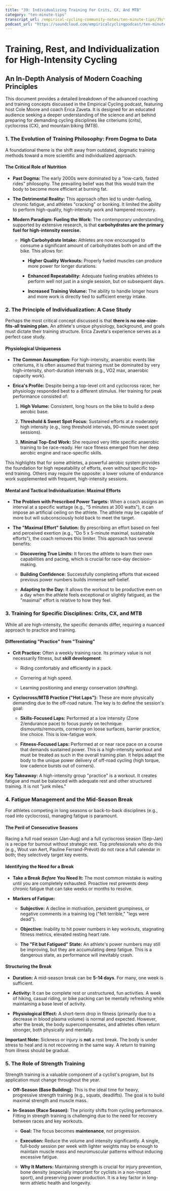```yaml
---
title: "39: Individualizing Training For Crits, CX, And MTB"
category: "ten-minute-tips"
transcript_url: /empirical-cycling-community-notes/ten-minute-tips/39/tmt39 training and rest for crits, cx, and mtb (transcribed on 11-Aug-2025 11-54-14).txt
podcast_url: "https://soundcloud.com/empiricalcyclingpodcast/ten-minute-tips-39-individualizing-training-for-crits-cx-and-mtb"
---
```



# Training, Rest, and Individualization for High-Intensity Cycling

## An In-Depth Analysis of Modern Coaching Principles

This document provides a detailed breakdown of the advanced coaching and training concepts discussed in the Empirical Cycling podcast, featuring host Cole Moore and coach Erica Zaveta. It is designed for an educated audience seeking a deeper understanding of the science and art behind preparing for demanding cycling disciplines like criteriums (crits), cyclocross (CX), and mountain biking (MTB).

### 1. The Evolution of Training Philosophy: From Dogma to Data

A foundational theme is the shift away from outdated, dogmatic training methods toward a more scientific and individualized approach.

#### **The Critical Role of Nutrition**

-   **Past Dogma:** The early 2000s were dominated by a "low-carb, fasted rides" philosophy. The prevailing belief was that this would train the body to become more efficient at burning fat.
    
-   **The Detrimental Reality:** This approach often led to under-fueling, chronic fatigue, and athletes "cracking" or bonking. It limited the ability to perform high-quality, high-intensity work and hampered recovery.
    
-   **Modern Paradigm: Fueling the Work:** The contemporary understanding, supported by extensive research, is that **carbohydrates are the primary fuel for high-intensity exercise.**
    
    -   **High Carbohydrate Intake:** Athletes are now encouraged to consume a significant amount of carbohydrates both on and off the bike. This allows for:
        
        -   **Higher Quality Workouts:** Properly fueled muscles can produce more power for longer durations.
            
        -   **Enhanced Repeatability:** Adequate fueling enables athletes to perform well not just in a single session, but on subsequent days.
            
        -   **Increased Training Volume:** The ability to handle longer hours and more work is directly tied to sufficient energy intake.
            

### 2. The Principle of Individualization: A Case Study

Perhaps the most critical concept discussed is that **there is no one-size-fits-all training plan.** An athlete's unique physiology, background, and goals must dictate their training structure. Erica Zaveta's experience serves as a perfect case study.

#### **Physiological Uniqueness**

-   **The Common Assumption:** For high-intensity, anaerobic events like criteriums, it is often assumed that training must be dominated by very high-intensity, short-duration intervals (e.g., VO2 max, anaerobic capacity work).
    
-   **Erica's Profile:** Despite being a top-level crit and cyclocross racer, her physiology responded best to a different stimulus. Her training for peak performance consisted of:
    
    1.  **High Volume:** Consistent, long hours on the bike to build a deep aerobic base.
        
    2.  **Threshold & Sweet Spot Focus:** Sustained efforts at a moderately high intensity (e.g., long threshold intervals, 90-minute sweet spot sessions).
        
    3.  **Minimal Top-End Work:** She required very little specific anaerobic training to be race-ready. Her race fitness emerged from her deep aerobic engine and race-specific skills.
        

This highlights that for some athletes, a powerful aerobic system provides the foundation for high repeatability of efforts, even without specific top-end training. Others may require the opposite: a lower volume of endurance work supplemented with frequent, high-intensity sessions.

#### **Mental and Tactical Individualization: Maximal Efforts**

-   **The Problem with Prescribed Power Targets:** When a coach assigns an interval at a specific wattage (e.g., "5 minutes at 300 watts"), it can impose an artificial ceiling on the athlete. The athlete may be capable of more but will subconsciously hold back to meet the target.
    
-   **The "Maximal Effort" Solution:** By prescribing an effort based on feel and perceived exertion (e.g., "Do 5 x 5-minute maximal, sustainable efforts"), the coach removes this limiter. This approach has several benefits:
    
    -   **Discovering True Limits:** It forces the athlete to learn their own capabilities and pacing, which is crucial for race-day decision-making.
        
    -   **Building Confidence:** Successfully completing efforts that exceed previous power numbers builds immense self-belief.
        
    -   **Adapting to the Day:** It allows the workout to be productive even on a day when the athlete feels exceptional or slightly fatigued, as the "maximal" effort is relative to how they feel.
        

### 3. Training for Specific Disciplines: Crits, CX, and MTB

While all are high-intensity, the specific demands differ, requiring a nuanced approach to practice and training.

#### **Differentiating "Practice" from "Training"**

-   **Crit Practice:** Often a weekly training race. Its primary value is not necessarily fitness, but **skill development**:
    
    -   Riding comfortably and efficiently in a pack.
        
    -   Cornering at high speed.
        
    -   Learning positioning and energy conservation (drafting).
        
-   **Cyclocross/MTB Practice ("Hot Laps"):** These are more physically demanding due to the off-road nature. The key is to define the session's goal:
    
    -   **Skills-Focused Laps:** Performed at a low intensity (Zone 2/endurance pace) to focus purely on technique: dismounts/remounts, cornering on loose surfaces, barrier practice, line choice. This is low-fatigue work.
        
    -   **Fitness-Focused Laps:** Performed at or near race pace on a course that demands sustained power. This is a high-intensity workout and must be treated as such in the overall training plan. It helps adapt the body to the unique power delivery of off-road cycling (high torque, low cadence bursts out of corners).
        

**Key Takeaway:** A high-intensity group "practice" is a workout. It creates fatigue and must be balanced with adequate rest and other structured training. It is not "junk miles."

### 4. Fatigue Management and the Mid-Season Break

For athletes competing in long seasons or back-to-back disciplines (e.g., road into cyclocross), managing fatigue is paramount.

#### **The Peril of Consecutive Seasons**

Racing a full road season (Jan-Aug) and a full cyclocross season (Sep-Jan) is a recipe for burnout without strategic rest. Top professionals who do this (e.g., Wout van Aert, Pauline Ferrand-Prévot) do not race a full calendar in both; they selectively target key events.

#### **Identifying the Need for a Break**

-   **Take a Break** _**Before**_ **You Need It:** The most common mistake is waiting until you are completely exhausted. Proactive rest prevents deep chronic fatigue that can take weeks or months to resolve.
    
-   **Markers of Fatigue:**
    
    -   **Subjective:** A decline in motivation, persistent grumpiness, or negative comments in a training log ("felt terrible," "legs were dead").
        
    -   **Objective:** Inability to hit power numbers in key workouts, stagnating fitness metrics, elevated resting heart rate.
        
    -   **The "Fit but Fatigued" State:** An athlete's power numbers may still be improving, but they are accumulating deep fatigue. This is a dangerous state, as performance will inevitably crash.
        

#### **Structuring the Break**

-   **Duration:** A mid-season break can be **5-14 days**. For many, one week is sufficient.
    
-   **Activity:** It can be complete rest or unstructured, fun activities. A week of hiking, casual riding, or bike packing can be mentally refreshing while maintaining a base level of activity.
    
-   **Physiological Effect:** A short-term drop in fitness (primarily due to a decrease in blood plasma volume) is normal and expected. However, after the break, the body supercompensates, and athletes often return stronger, both physically and mentally.
    

**Important Note:** Sickness or injury is **not** a rest break. The body is under stress to heal and is not recovering in the same way. A return to training from illness should be gradual.

### 5. The Role of Strength Training

Strength training is a valuable component of a cyclist's program, but its application must change throughout the year.

-   **Off-Season (Base Building):** This is the ideal time for heavy, progressive strength training (e.g., squats, deadlifts). The goal is to build maximal strength and muscle mass.
    
-   **In-Season (Race Season):** The priority shifts from cycling performance. Fitting in strength training is challenging due to the need for recovery between races and key workouts.
    
    -   **Goal:** The focus becomes **maintenance**, not progression.
        
    -   **Execution:** Reduce the volume and intensity significantly. A single, full-body session per week with lighter weights may be enough to maintain muscle mass and neuromuscular patterns without inducing excessive fatigue.
        
    -   **Why It Matters:** Maintaining strength is crucial for injury prevention, bone density (especially important for cyclists in a non-impact sport), and preserving power production. It is a key factor in long-term athletic health and longevity.